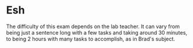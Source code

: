 # Esh
The difficulty of this exam depends on the lab teacher. It can vary from being just a sentence long with a few tasks and taking around 30 minutes, to being 2 hours with many tasks to accomplish, as in Brad's subject.

